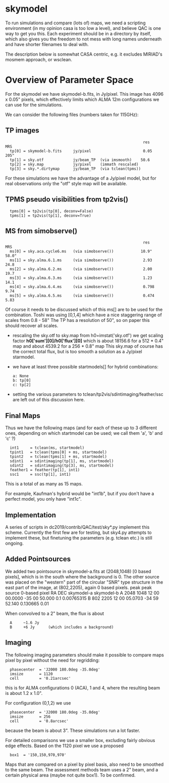 # skymodel

To run simulations and compare (lots of) maps, we need a scripting
environment (in my opinion casa is too low a level), and believe QAC
is one way to get you this. Each experiment should be in a directory
by itself, which also gives you the freedom to not mess with long
names underneath and have shorter filenames to deal with.

The description below is somewhat CASA centric, e.g. it excludes
MIRIAD's mosmem approach, or wsclean.

# Overview of Parameter Space

For the skymodel we have skymodel-b.fits, in Jy/pixel.  This image has
4096 x 0.05" pixels, which effectively limits which ALMA 12m configurations
we can use for the simulations.

We can consider the following files (numbers taken for 115GHz):

## TP images
                                                                 res    MRS
      tp[0] = skymodel-b.fits     jy/pixel                       0.05   205"
      tp[1] = sky.otf             jy/beam_TP  (via imsmooth)    50.6
      tp[2] = sky.map             jy/pixel    (immath rescaled)
      tp[3] = sky.*.dirtymap      jy/beam_TP  (via tclean(tpms))

For these simulations we have the advantage of a Jy/pixel model, but for
real observations only the "otf" style map will be available.

## TPMS pseudo visibilities from tp2vis()

      tpms[0] = tp2vis(tp[0], deconv=False)
      tpms[1] = tp2vis(tp[1], deconv=True)

## MS from simobserve()
                                                                 res    MRS
      ms[0] = sky.aca.cycle6.ms   (via simobserve())            10.9"   58.0"
      ms[1] = sky.alma.6.1.ms     (via simobserve())             2.93   24.8
      ms[2] = sky.alma.6.2.ms     (via simobserve())             2.00   19.7
      ms[3] = sky.alma.6.3.ms     (via simobserve())             1.23   14.1
      ms[4] = sky.alma.6.4.ms     (via simobserve())             0.798   9.74
      ms[5] = sky.alma.6.5.ms     (via simobserve())             0.474   5.83

  Of course it needs to be discussed which of this ms[] are to be used for
  the combination. Toshi was using [0,1,4] which have a nice staggering range
  of scales  from 0.8 - 58"
  The TP has a resolution of 50", so on paper this should recover all scales.

- rescaling the sky.otf to sky.map
  from h0=imstat('sky.otf') we get scaling factor **h0['sum'][0]/h0['flux'][0]**
  which is about 18156.6 for a 512 * 0.4" map
  and about 4539.2 for a 256 * 0.8" map
  This sky.map of course has the correct total flux, but is too smooth a solution
  as a Jy/pixel starmodel.

- we have at least three possible startmodels[] for hybrid combinations:

      a: None
      b: tp[0]
      c: tp[2]

- setting the various parameters to tclean/tp2vis/sdintimaging/feather/ssc are left
  out of this discussion here.

## Final Maps

Thus we have the following maps (and for each of these up to 3 different ones, 
depending on which startmodel can be used; we call them 'a', 'b' and 'c' ?)


      int1     = tclean(ms, startmodel)
      tpint1   = tclean(tpms[0] + ms, startmodel)
      tpint2   = tclean(tpms[1] + ms, startmodel)
      sdint1   = sdintimaging(tp[1], ms, startmodel)
      sdint2   = sdintimaging(tp[3], ms, startmodel)
      feather1 = feather(tp[1], int1)
      ssc1     = ssc(tp[1], int1)

This is a total of as many as 15 maps.

For example, Kaufman's hybrid would be "int1b", but if you don't have a perfect model,
you only have "int1c".


## Implementation

A series of scripts in dc2019/contrib/QAC/test/sky*.py implement this scheme. Currently
the first few are for testing, but sky4.py attempts to implement these, but finetuning
the parameters (e.g. tclean etc.) is still ongoing.


## Added Pointsources

We added two pointsource in skymodel-a.fits at (2048,1048) [0 based pixels], which is in
the south where the background is 0. The other source was placed on the "western" part of
the circular "SNR" type structure in the east part of the image, at (802,2205), again 0
based pixels.
                                                         peak             peak
 source 0-based pixel         RA              DEC        skymodel-a       skymodel-b
      A     2048 1048    12 00 00.0000    -35 00 50.000  0.1              0.00765315
      B      802 2205    12 00 05.0703    -34 59 52.140  0.130665         0.01

When convolved to a 2" beam, the flux is about

      A     ~1.6 Jy
      B     +6 Jy      (which includes a background)

## Imaging

The following imaging parameters should make it possible to compare maps pixel by pixel
without the need for regridding:

      phasecenter  = 'J2000 180.0deg -35.0deg'
      imsize       = 1120
      cell         = '0.21arcsec'

this is for ALMA configurations 0 (ACA), 1 and 4, where the resulting beam is about 1.2 x 1.0".

For configuration (0,1,2) we use

      phasecenter  = 'J2000 180.0deg -35.0deg'
      imsize       = 256
      cell         = '0.8arcsec'

because the beam is about 3". These simulations run a lot faster.


For detailed comparisons we use a smaller box, excluding fairly obvious edge effects. Based on
the 1120 pixel we use a proposed

      box1  = '150,150,970,970'

Maps that are compared on a pixel by pixel basis, also need to be smoothed to the same beam.
The assessment methods team uses a 2" beam, and a certain physical area (maybe not quite box1).
To be confirmed.
